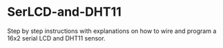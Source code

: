 # SerLCD-and-DHT11
Step by step instructions with explanations on how to wire and program a 16x2 serial LCD and DHT11 sensor.
